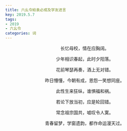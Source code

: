 ```yaml
---
title: 六幺令給袁必成及学友进言
key: 2019.5.7
tags: 
- 2019
- 六幺令
categories: 词
---
```


<p align="center">长忆母校，情在应胸阔。
</p>
<p align="center">少年相识春起，此时夕阳落。
</p>
<p align="center">花前琴瑟再奏，酒上无对错。
</p>
<p align="center">昨日懵懂，今朝有成，恩怨一笑想同座。
</p>
<p align="center">此性生来狂纵，谁惧福和祸。
</p>
<p align="center">若论下放当初，应是轮回错。
</p>
<p align="center">常念祖宗国共，嘘叹令人寞。
</p>
<p align="center">青春留梦，学窗遗韵，都作命运漫天过。
</p>
